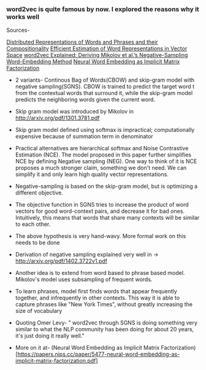 ### word2vec is quite famous by now. I explored the reasons why it works well

Sources- 

[Distributed Representations of Words and Phrases and their Compositionality](https://papers.nips.cc/paper/5021-distributed-representations-of-words-and-phrases-and-their-compositionality.pdf)
[Efficient Estimation of Word Representations in Vector Space](http://arxiv.org/pdf/1301.3781.pdf)
[word2vec Explained: Deriving Mikolov et al.’s Negative-Sampling Word-Embedding Method](http://arxiv.org/pdf/1402.3722v1.pdf)
[Neural Word Embedding as Implicit Matrix Factorization](https://papers.nips.cc/paper/5477-neural-word-embedding-as-implicit-matrix-factorization.pdf)

* 2 variants- Continous Bag of Words(CBOW) and skip-gram model with negative sampling(SGNS). CBOW is trained to predict the target word t from the contextual words that surround it, while the skip-gram model predicts the neighboring words given the current word.

* Skip gram model was introduced by Mikolov in http://arxiv.org/pdf/1301.3781.pdf

* Skip gram model defined using softmax is impractical; computationally expensive because of summation term in denominator

* Practical alternatives are hierarchical softmax and Noise Contrastive Estimation (NCE). The model proposed in this paper further simplifies NCE by defining Negative sampling (NEG). One way to think of it is NCE proposes a much stronger claim, something we don't need. We can simplify it and only learn high quality vector representations. 

* Negative-sampling is based on the skip-gram model, but is optimizing a different objective.

* The objective function in SGNS tries to increase the product of word vectors for good word-context pairs, and decrease it for bad ones. Intuitively, this means that words that share many contexts will be similar to each other. 

* The above hypothesis is very hand-wavy. More formal work on this needs to be done

* Derivation of negative sampling explained very well in -> http://arxiv.org/pdf/1402.3722v1.pdf

* Another idea is to extend from word based to phrase based model. Mikolov's model uses subsampling of frequent words. 

* To learn phrases, model first finds words that appear frequently together, and infrequently in other contexts. This way it is able to capture phrases like "New York Times", without greatly increasing the size of vocabulary

* Quoting Omer Levy- " word2vec through SGNS is doing something very similar to what the NLP community has been doing for about 20 years, it's just doing it really well."

* More on it at- (Neural Word Embedding as Implicit Matrix Factorization) [https://papers.nips.cc/paper/5477-neural-word-embedding-as-implicit-matrix-factorization.pdf]

